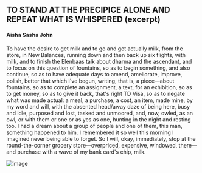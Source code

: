 ## TO STAND AT THE PRECIPICE ALONE AND REPEAT WHAT IS WHISPERED (excerpt)
#### Aisha Sasha John

To have the desire to get milk and to go and get actually milk, from the store, in New Balances, running down and then back up six flights, with milk, and to finish the Elenbaas talk about dharma and the ascendant, and to focus on this question of fountains, so as to begin something, and also continue, so as to have adequate days to amend, ameliorate, improve, polish, better that which I've begun, writing, that is, a piece—about fountains, so as to complete an assignment, a text, for an exhibition, so as to get money, so as to give it back, that's right TD Visa, so as to negate what was made actual: a meal, a purchase, a cost, an item, made mine, by my word and will, with the absented head/away daze of being here, busy and idle, purposed and lost, tasked and unmoored, and, now, owled, as an owl, or with them or one or as yes as one, hunting in the night and resting too. I had a dream about a group of people and one of them, this man, something happened to him. I remembered it so well this morning I imagined never being able to forget. So I will, okay, immediately, stop at the round-the-corner grocery store—overpriced, expensive, windowed, there—and purchase with a wave of my bank card's chip, milk.



![image](https://user-images.githubusercontent.com/34726888/152665352-1b42f9b7-55ce-49d2-90d7-0316cb9bcd0c.png)
